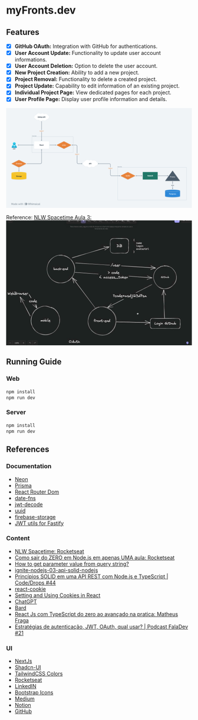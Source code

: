 # myFronts.dev

## Features
- [x] **GitHub OAuth:** Integration with GitHub for authentications.
- [x] **User Account Update:** Functionality to update user account informations.
- [x] **User Account Deletion:** Option to delete the user account.
- [x] **New Project Creation:** Ability to add a new project.
- [x] **Project Removal:** Functionality to delete a created project.
- [x] **Project Update:** Capability to edit information of an existing project.
- [x] **Individual Project Page:** View dedicated pages for each project.
- [x] **User Profile Page:** Display user profile information and details.

![techs-diagram](./.github/techs-diagram.png)

Reference: [NLW Spacetime Aula 3:](https://github.com/rocketseat-education/nlw-12-spacetime-ignite)
![github-oauth](./.github/github-oauth.png)

## Running Guide

### Web
```
npm install
npm run dev
```


### Server
```
npm install
npm run dev
```


## References

### Documentation
- [Neon](https://neon.tech/docs/introduction)
- [Prisma](https://www.prisma.io/docs)
- [React Router Dom](https://reactrouter.com/)
- [date-fns](https://date-fns.org/)
- [jwt-decode](https://github.com/auth0/jwt-decode)
- [uuid](https://github.com/uuidjs/uuid)
- [firebase-storage](https://firebase.google.com/docs/storage?hl=pt-br)
- [JWT utils for Fastify](https://github.com/fastify/fastify-jwt)

### Content
- [NLW Spacetime: Rocketseat](https://github.com/rocketseat-education/nlw-12-spacetime-ignite)
- [Como sair do ZERO em Node.js em apenas UMA aula: Rocketseat](https://www.youtube.com/watch?v=hHM-hr9q4mo)
- [How to get parameter value from query string?](https://stackoverflow.com/questions/35352638/how-to-get-parameter-value-from-query-string)
- [ignite-nodejs-03-api-solid-nodejs](https://github.com/rocketseat-education/ignite-nodejs-03-api-solid-nodejs)
- [Princípios SOLID em uma API REST com Node.js e TypeScript | Code/Drops #44](https://www.youtube.com/watch?v=vAV4Vy4jfkc)
- [react-cookie](https://github.com/bendotcodes/cookies/tree/main/packages/react-cookie)
- [Setting and Using Cookies in React](https://clerk.com/blog/setting-and-using-cookies-in-react?utm_source=www.google.com&utm_medium=referral&utm_campaign=none)
- [ChatGPT](https://chat.openai.com/)
- [Bard](https://bard.google.com/)
- [React Js com TypeScript do zero ao avançado na pratica: Matheus Fraga](https://www.udemy.com/course/react-js-typescript/)
- [Estratégias de autenticação, JWT, OAuth, qual usar? | Podcast FalaDev #21](https://www.youtube.com/watch?v=mZrt5R9eZzM)

### UI
- [NextJs](https://nextjs.org/)
- [Shadcn-UI](https://ui.shadcn.com/)
- [TailwindCSS Colors](https://tailwindcss.com/docs/customizing-colors)
- [Rocketseat](https://rocketseat.com.br)
- [LinkedIN](https://rocketseat.com.br)
- [Bootstrap Icons](https://icons.getbootstrap.com/)
- [Medium](https://medium.com/)
- [Notion](https://www.notion.so)
- [GitHub](https://github.com)